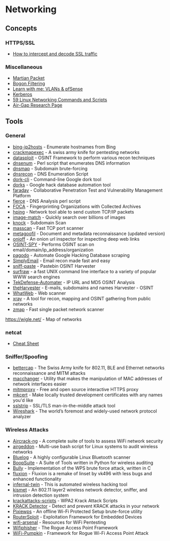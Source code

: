 # Networking

## Concepts

### HTTPS/SSL
- [How to intercept and decode SSL traffic](https://drive.google.com/file/d/0B4k0iJfLtHaAS01BVDJDd0RpaW8/view)

### Miscellaneous
- [Martian Packet](https://en.wikipedia.org/wiki/Martian_packet)
- [Bogon Filtering](https://en.wikipedia.org/wiki/Bogon_filtering)
- [Learn with me: VLANs & pfSense](https://www.youtube.com/watch?v=0_unEBSxqGY&feature=youtu.be)
- [Kerberos](https://www.tarlogic.com/en/blog/how-kerberos-works/)
- [59 Linux Networking Commands and Scripts](https://haydenjames.io/linux-networking-commands-scripts/)
- [Air-Gap Research Page](https://cyber.bgu.ac.il/advanced-cyber/airgap)

## Tools

### General
- [bing-ip2hosts](https://www.morningstarsecurity.com/research/bing-ip2hosts) - Enumerate hostnames from Bing
- [crackmapexec](https://github.com/byt3bl33d3r/CrackMapExec) - A swiss army knife for pentesting networks 
- [datasploit](https://github.com/DataSploit/datasploit) - OSINT Framework to perform various recon techniques
- [dnsenum](https://github.com/fwaeytens/dnsenum) - Perl script that enumerates DNS information
- [dnsmap](https://code.google.com/archive/p/dnsmap/downloads) - Subdomain brute-forcing
- [dnsrecon](https://github.com/darkoperator/dnsrecon) - DNS Enumeration Script
- [dork-cli](https://github.com/jgor/dork-cli) - Command-line Google dork tool
- [dorks](https://github.com/USSCltd/dorks) - Google hack database automation tool
- [faraday](https://github.com/infobyte/faraday) - Collaborative Penetration Test and Vulnerability Management Platform
- [fierce](http://git.kali.org/gitweb/?p=packages/fierce.git;a=summary) - DNS Analysis perl script
- [FOCA](https://github.com/ElevenPaths/FOCA) - Fingerprinting Organizations with Collected Archives
- [hping](https://github.com/antirez/hping) - Network tool able to send custom TCP/IP packets
- [image-match](https://github.com/ascribe/image-match]) - Quickly search over billions of images
- [knock](https://github.com/guelfoweb/knock) - Subdomain Scan
- [masscan](https://github.com/robertdavidgraham/masscan) - Fast TCP port scanner
- [metagoofil](https://github.com/opsdisk/metagoofil) - Document and metadata reconnaissance (updated version)
- [onioff](https://github.com/k4m4/onioff) - An onion url inspector for inspecting deep web links
- [OSINT-SPY](https://github.com/SharadKumar97/OSINT-SPY) - Performs OSINT scan on email/domain/ip_address/organization
- [pagodo](https://github.com/opsdisk/pagodo) - Automate Google Hacking Database scraping
- [SimplyEmail](https://github.com/SimplySecurity/SimplyEmail) - Email recon made fast and easy
- [sniff-paste](https://github.com/needmorecowbell/sniff-paste) - Pastebin OSINT Harvester
- [surfraw](https://github.com/kisom/surfraw) - a fast UNIX command line interface to a variety of popular WWW search engines
- [TekDefense-Automater](https://github.com/1aN0rmus/TekDefense-Automater) - IP URL and MD5 OSINT Analysis
- [theHarvester](https://github.com/laramies/theHarvester) - E-mails, subdomains and names Harvester - OSINT
- [WhatWeb](https://github.com/urbanadventurer/WhatWeb) - Web scanner
- [xray](https://github.com/evilsocket/xray) - A tool for recon, mapping and OSINT gathering from public networks
- [zmap](https://github.com/zmap/zmap) - Fast single packet network scanner

https://wigle.net/ - Map of networks

### netcat
- [Cheat Sheet](https://www.sans.org/security-resources/sec560/netcat_cheat_sheet_v1.pdf)

### Sniffer/Spoofing
- [bettercap](https://github.com/bettercap/bettercap) - The Swiss Army knife for 802.11, BLE and Ethernet networks reconnaissance and MITM attacks
- [macchanger](https://github.com/alobbs/macchanger) - Utility that makes the manipulation of MAC addresses of network interfaces easier
- [mitmproxy](https://mitmproxy.org) - Free and open source interactive HTTPS proxy
- [mkcert](https://github.com/FiloSottile/mkcert) - Make locally trusted development certificates with any names you'd like
- [sslstrip](https://moxie.org/software/sslstrip/) - SSL/TLS man-in-the-middle attack tool
- [Wireshark](https://www.wireshark.org) - The world’s foremost and widely-used network protocol analyzer

### Wireless Attacks
- [Aircrack-ng](https://github.com/aircrack-ng/aircrack-ng) - A complete suite of tools to assess WiFi network security
- [airgeddon](https://github.com/v1s1t0r1sh3r3/airgeddon) - Multi-use bash script for Linux systems to audit wireless networks
- [Bluelog](https://github.com/MS3FGX/Bluelog) - A highly configurable Linux Bluetooth scanner
- [BoopSuite](https://github.com/MisterBianco/BoopSuite) - A Suite of Tools written in Python for wireless auditing
- [Bully](http://git.kali.org/gitweb/?p=packages/bully.git;a=summary) - Implementation of the WPS brute force attack, written in C
- [fluxion](https://github.com/FluxionNetwork/fluxion) - Fluxion is a remake of linset by vk496 with less bugs and enhanced functionality
- [infernal-twin](https://github.com/entropy1337/infernal-twin) - This is automated wireless hacking tool
- [kismet](https://github.com/kismetwireless/kismet) - An 802.11 layer2 wireless network detector, sniffer, and intrusion detection system
- [krackattacks-scripts](https://github.com/vanhoefm/krackattacks-scripts) - WPA2 Krack Attack Scripts
- [KRACK Detector](https://github.com/securingsam/krackdetector) - Detect and prevent KRACK attacks in your network
- [Pixiewps](https://github.com/wiire-a/pixiewps) - An offline Wi-Fi Protected Setup brute-force utility
- [RouterSploit](https://github.com/threat9/routersploit) - Exploitation Framework for Embedded Devices
- [wifi-arsenal](https://github.com/0x90/wifi-arsenal) - Resources for WiFi Pentesting
- [Wifiphisher](https://github.com/wifiphisher/wifiphisher) - The Rogue Access Point Framework
- [WiFi-Pumpkin](https://github.com/P0cL4bs/WiFi-Pumpkin) - Framework for Rogue Wi-Fi Access Point Attack

